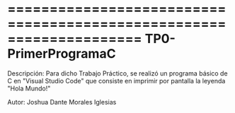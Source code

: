 ====================================================================
			TP0-PrimerProgramaC
====================================================================

Descripción: 	Para dicho Trabajo Práctico, se realizó un programa
		básico de C en "Visual Studio Code" que consiste en
		imprimir por pantalla la leyenda "Hola Mundo!"


Autor:		Joshua Dante Morales Iglesias